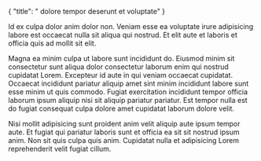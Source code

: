 {
  "title": " dolore tempor deserunt et voluptate"
}

Id ex culpa dolor anim dolor non. Veniam esse ea voluptate irure adipisicing labore est occaecat nulla sit aliqua qui nostrud. Et elit aute et laboris et officia quis ad mollit sit elit.

Magna ea minim culpa ut labore sunt incididunt do. Eiusmod minim sit consectetur sunt aliqua dolor consectetur laborum enim qui nostrud cupidatat Lorem. Excepteur id aute in qui veniam occaecat cupidatat. Occaecat incididunt pariatur aliquip amet sint minim incididunt labore sunt esse minim ut quis commodo. Fugiat exercitation incididunt tempor officia laborum ipsum aliquip nisi sit aliquip pariatur pariatur. Est tempor nulla est do fugiat consequat culpa dolore amet cupidatat laborum dolore velit.

Nisi mollit adipisicing sunt proident anim velit aliquip aute ipsum tempor aute. Et fugiat qui pariatur laboris sunt et officia ea sit sit nostrud ipsum anim. Non sit quis culpa quis anim. Cupidatat nulla et adipisicing Lorem reprehenderit velit fugiat cillum.